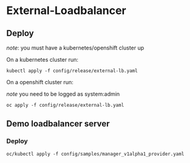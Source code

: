 # External-Loadbalancer

## Deploy 
*note*: you must have a kubernetes/openshift cluster up

On a kubernetes cluster run:
```
kubectl apply -f config/release/external-lb.yaml
```

On a openshift cluster run:

*note* you need to be logged as system:admin
``` 
oc apply -f config/release/external-lb.yaml
```

## Demo loadbalancer server

### Deploy
```
oc/kubectl apply -f config/samples/manager_v1alpha1_provider.yaml
```